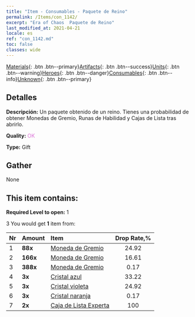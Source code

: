 ```yaml
---
title: "Item - Consumables - Paquete de Reino"
permalink: /Items/con_1142/
excerpt: "Era of Chaos  Paquete de Reino"
last_modified_at: 2021-04-21
locale: es
ref: "con_1142.md"
toc: false
classes: wide
---
```

 [Materials](/es/Items/){: .btn .btn--primary}[Artifacts](/es/Items/Artifacts/){: .btn .btn--success}[Units](/es/Items/Units/){: .btn .btn--warning}[Heroes](/es/Items/Heroes/){: .btn .btn--danger}[Consumables](/es/Items/Consumables/){: .btn .btn--info}[Unknown](/es/Items/Unknown/){: .btn .btn--primary}

## Detalles
 **Descripción:** Un paquete obtenido de un reino. Tienes una probabilidad de obtener Monedas de Gremio, Runas de Habilidad y Cajas de Lista tras abrirlo.

 **Quality:** <span style="color: #DA70D6">OK</span>

 **Type:** Gift

## Gather

  None

## This item contains:

 **Required Level to open:** 1

 3 You would get **1** item  from:

  | Nr | Amount |     Item    | Drop Rate,% |
  |:---|:-------|:------------|:---------:|
  | 1 |  **88x** | [Moneda de Gremio](/es/Items/con_896/) | 24.92 | 
  | 2 |  **166x** | [Moneda de Gremio](/es/Items/con_896/) | 16.61 | 
  | 3 |  **388x** | [Moneda de Gremio](/es/Items/con_896/) | 0.17 | 
  | 4 |  **3x** | [Cristal azul](/es/Items/con_716/) | 33.22 | 
  | 5 |  **3x** | [Cristal violeta](/es/Items/con_720/) | 24.92 | 
  | 6 |  **3x** | [Cristal naranja](/es/Items/con_730/) | 0.17 | 
  | 7 |  **2x** | [Caja de Lista Experta](/es/Items/con_770/) | 100 | 
